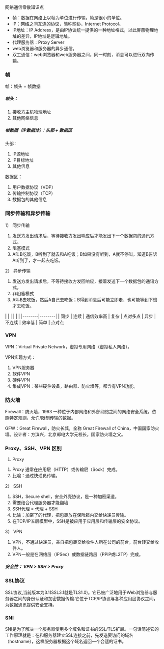 网络通信零散知识点

* 帧：数据在网络上以帧为单位进行传输，帧是很小的单位。
* IP：网络之间互连的协议，简称网协，Internet Protocol。
* IP地址：IP Address，是由IP协议统一提供的一种地址格式，以此屏蔽物理地址的差异，IP地址是逻辑地址。
* 代理服务器：Proxy Server
* web浏览器和服务器的异步通信。
* 双工通信：web浏览器和web服务器之间，同一时刻，消息可以进行双向传输。

### 帧
帧：帧头 + 帧数据

##### 帧头：
1. 接收方主机物理地址
2. 其他网络信息

##### 帧数据（IP数据体）：头部 + 数据区

头部：
1. IP源地址
2. IP目标地址
3. 其他信息

数据区：
1. 用户数据协议（VDP）
2. 传输控制协议（TCP）
3. 数据包的其他信息

### 同步传输和异步传输
1） 同步传输
1. 发送方发出请求后，等待接收方发出响应后才能发出下一个数据包的通讯方式。
2. 阻塞模式
3. A叫B吃饭，B听到了就去和A吃饭；B如果没有听到，A就不停叫，知道B告诉A听到了，才一起去吃饭。

2） 异步传输
1. 发送方发出请求后，不等待接收方发回响应，接着发送下一个数据包的通讯方式。
2. 非阻塞模式
3. A叫B去吃饭，然后A自己去吃饭；B得到消息后可能立即走，也可能等到下班才去吃饭。

|  |  | | | |
|--------|--------|
|    同步    |    连续    |  通信效率高 |  复杂  |  点对多点
|    异步    |   不连续   |   效率低    |  简单  |  点对点

### VPN
VPN：Virtual Private Network，虚拟专用网络（虚拟私人网络）。

VPN实现方式：
1. VPN服务器
2. 软件VPN
3. 硬件VPN
4. 集成VPN：某些硬件设备，路由器、防火墙等，都含有VPN功能。

### 防火墙
Firewall：防火墙，1993 一种位于内部网络和外部网络之间的网络安全系统。依照特定规则，允许/限制传输的数据。

GFW：Great Firewall，防火长城，全称 Great Firewall of China，中国国家防火墙。设计者：方滨兴，北京邮电大学元校长，国家防火墙之父。

### Proxy、SSH、VPN 区别
1) Proxy
1. Proxy 通常在应用层（HTTP）或传输层（Sock）完成。
2. 比喻：通过快递员传输。

2） SSH
1. SSH，Secure shell，安全外壳协议，是一种加密渠道。
2. 需要结合代理服务器才能翻墙
3. SSH代理 = 代理 + SSH
4. 比喻：加密了的代理，把包裹放在保险箱内交给快递员传输。
5. 在TCP/IP五层模型中，SSH是被应用于应用层和传输层的安全协议。

3） VPN
1. VPN，不通过快递员，亲自把包裹交给收件人所在公司的前台，前台转交给收件人。
2. VPN一般是在网络层（IPSec）或数据链路层（PPIP或L2TP）完成。

##### 安全性： VPN > SSH > Proxy

### SSL协议

SSL协议,当前版本为3.1(SSL3.1就是TLS1.0)。它已被广泛地用于Web浏览器与服务器之间的身份认证和加密数据传输.它位于TCP/IP协议与各种应用层协议之间，为数据通讯提供安全支持。

### SNI

SNI是为了解决一个服务器使用多个域名和证书的SSL/TLS扩展。一句话简述它的工作原理就是：在和服务器建立SSL连接之前，先发送要访问的域名（hostname），这样服务器根据这个域名返回一个合适的证书。

